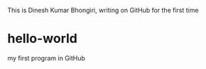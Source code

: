 This is Dinesh Kumar Bhongiri, writing on GitHub for the first time
# hello-world
my first program in GitHub
